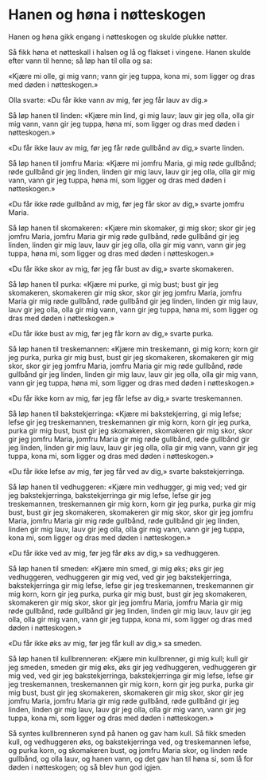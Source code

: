 # Hanen og høna i nøtteskogen

Hanen og høna gikk engang i nøtteskogen og skulde plukke nøtter.

Så fikk høna et nøtteskall i halsen og lå og flakset i vingene. Hanen skulde efter vann til henne; så løp han til olla og sa:

«Kjære mi olle, gi mig vann; vann gir jeg tuppa, kona mi, som ligger og dras med døden i nøtteskogen.»

Olla svarte: «Du får ikke vann av mig, før jeg får lauv av dig.»

Så løp hanen til linden: «Kjære min lind, gi mig lauv; lauv gir jeg olla, olla gir mig vann, vann gir jeg tuppa, høna mi, som ligger og dras med døden i nøtteskogen.»

«Du får ikke lauv av mig, før jeg får røde gullbånd av dig,» svarte linden.

Så løp hanen til jomfru Maria: «Kjære mi jomfru Maria, gi mig røde gullbånd; røde gullbånd gir jeg linden, linden gir mig lauv, lauv gir jeg olla, olla gir mig vann, vann gir jeg tuppa, høna mi, som ligger og dras med døden i nøtteskogen.»

«Du får ikke røde gullbånd av mig, før jeg får skor av dig,» svarte jomfru Maria.

Så løp hanen til skomakeren: «Kjære min skomaker, gi mig skor; skor gir jeg jomfru Maria, jomfru Maria gir mig røde gullbånd, røde gullbånd gir jeg linden, linden gir mig lauv, lauv gir jeg olla, olla gir mig vann, vann gir jeg tuppa, høna mi, som ligger og dras med døden i nøtteskogen.»

«Du får ikke skor av mig, før jeg får bust av dig,» svarte skomakeren.

Så løp hanen til purka: «Kjære mi purke, gi mig bust; bust gir jeg skomakeren, skomakeren gir mig skor, skor gir jeg jomfru Maria, jomfru Maria gir mig røde gullbånd, røde gullbånd gir jeg linden, linden gir mig lauv, lauv gir jeg olla, olla gir mig vann, vann gir jeg tuppa, høna mi, som ligger og dras med døden i nøtteskogen.»

«Du får ikke bust av mig, før jeg får korn av dig,» svarte purka.

Så løp hanen til treskemannen: «Kjære min treskemann, gi mig korn; korn gir jeg purka, purka gir mig bust, bust gir jeg skomakeren, skomakeren gir mig skor, skor gir jeg jomfru Maria, jomfru Maria gir mig røde gullbånd, røde gullbånd gir jeg linden, linden gir mig lauv, lauv gir jeg olla, olla gir mig vann, vann gir jeg tuppa, høna mi, som ligger og dras med døden i nøtteskogen.»

«Du får ikke korn av mig, før jeg får lefse av dig,» svarte treskemannen.

Så løp hanen til bakstekjerringa: «Kjære mi bakstekjerring, gi mig lefse; lefse gir jeg treskemannen, treskemannen gir mig korn, korn gir jeg purka, purka gir mig bust, bust gir jeg skomakeren, skomakeren gir mig skor, skor gir jeg jomfru Maria, jomfru Maria gir mig røde gullbånd, røde gullbånd gir jeg linden, linden gir mig lauv, lauv gir jeg olla, olla gir mig vann, vann gir jeg tuppa, kona mi, som ligger og dras med døden i nøtteskogen.»

«Du får ikke lefse av mig, før jeg får ved av dig,» svarte bakstekjerringa.

Så løp hanen til vedhuggeren: «Kjære min vedhugger, gi mig ved; ved gir jeg bakstekjerringa, bakstekjerringa gir mig lefse, lefse gir jeg treskemannen, treskemannen gir mig korn, korn gir jeg purka, purka gir mig bust, bust gir jeg skomakeren, skomakeren gir mig skor, skor gir jeg jomfru Maria, jomfru Maria gir mig røde gullbånd, røde gullbånd gir jeg linden, linden gir mig lauv, lauv gir jeg olla, olla gir mig vann, vann gir jeg tuppa, kona mi, som ligger og dras med døden i nøtteskogen.»

«Du får ikke ved av mig, før jeg får øks av dig,» sa vedhuggeren.

Så løp hanen til smeden: «Kjære min smed, gi mig øks; øks gir jeg vedhuggeren, vedhuggeren gir mig ved, ved gir jeg bakstekjerringa, bakstekjerringa gir mig lefse, lefse gir jeg treskemannen, treskemannen gir mig korn, korn gir jeg purka, purka gir mig bust, bust gir jeg skomakeren, skomakeren gir mig skor, skor gir jeg jomfru Maria, jomfru Maria gir mig røde gullbånd, røde gullbånd gir jeg linden, linden gir mig lauv, lauv gir jeg olla, olla gir mig vann, vann gir jeg tuppa, kona mi, som ligger og dras med døden i nøtteskogen.»

«Du får ikke øks av mig, før jeg får kull av dig,» sa smeden.

Så løp hanen til kullbrenneren: «Kjære min kullbrenner, gi mig kull; kull gir jeg smeden, smeden gir mig øks, øks gir jeg vedhuggeren, vedhuggeren gir mig ved, ved gir jeg bakstekjerringa, bakstekjerringa gir mig lefse, lefse gir jeg treskemannen, treskemannen gir mig korn, korn gir jeg purka, purka gir mig bust, bust gir jeg skomakeren, skomakeren gir mig skor, skor gir jeg jomfru Maria, jomfru Maria gir mig røde gullbånd, røde gullbånd gir jeg linden, linden gir mig lauv, lauv gir jeg olla, olla gir mig vann, vann gir jeg tuppa, kona mi, som ligger og dras med døden i nøtteskogen.»

Så syntes kullbrenneren synd på hanen og gav ham kull. Så fikk smeden kull, og vedhuggeren øks, og bakstekjerringa ved, og treskemannen lefse, og purka korn, og skomakeren bust, og jomfru Maria skor, og linden røde gullbånd, og olla lauv, og hanen vann, og det gav han til høna si, som lå for døden i nøtteskogen; og så blev hun god igjen.